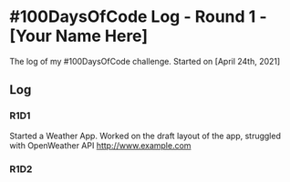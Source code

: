 # #100DaysOfCode Log - Round 1 - [Your Name Here]

The log of my #100DaysOfCode challenge. Started on [April 24th, 2021]

## Log

### R1D1 
Started a Weather App. Worked on the draft layout of the app, struggled with OpenWeather API http://www.example.com

### R1D2
